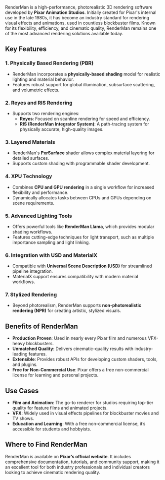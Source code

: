 
RenderMan is a high-performance, photorealistic 3D rendering software developed by **Pixar Animation Studios**. Initially created for Pixar's internal use in the late 1980s, it has become an industry standard for rendering visual effects and animations, used in countless blockbuster films. Known for its flexibility, efficiency, and cinematic quality, RenderMan remains one of the most advanced rendering solutions available today.

## Key Features

### 1. **Physically Based Rendering (PBR)**

- RenderMan incorporates a **physically-based shading** model for realistic lighting and material behavior.
- Features robust support for global illumination, subsurface scattering, and volumetric effects.

### 2. **Reyes and RIS Rendering**

- Supports two rendering engines:
    - **Reyes**: Focused on scanline rendering for speed and efficiency.
    - **RIS (RenderMan Integrator System)**: A path-tracing system for physically accurate, high-quality images.

### 3. **Layered Materials**

- RenderMan's **PxrSurface** shader allows complex material layering for detailed surfaces.
- Supports custom shading with programmable shader development.

### 4. **XPU Technology**

- Combines **CPU and GPU rendering** in a single workflow for increased flexibility and performance.
- Dynamically allocates tasks between CPUs and GPUs depending on scene requirements.

### 5. **Advanced Lighting Tools**

- Offers powerful tools like **RenderMan Llama**, which provides modular shading workflows.
- Features cutting-edge techniques for light transport, such as multiple importance sampling and light linking.

### 6. **Integration with USD and MaterialX**

- Compatible with **Universal Scene Description (USD)** for streamlined pipeline integration.
- MaterialX support ensures compatibility with modern material workflows.

### 7. **Stylized Rendering**

- Beyond photorealism, RenderMan supports **non-photorealistic rendering (NPR)** for creating artistic, stylized visuals.

## Benefits of RenderMan

- **Production Proven**: Used in nearly every Pixar film and numerous VFX-heavy blockbusters.
- **Unmatched Quality**: Delivers cinematic-quality results with industry-leading features.
- **Extensible**: Provides robust APIs for developing custom shaders, tools, and plugins.
- **Free for Non-Commercial Use**: Pixar offers a free non-commercial license for learning and personal projects.

## Use Cases

- **Film and Animation**: The go-to renderer for studios requiring top-tier quality for feature films and animated projects.
- **VFX**: Widely used in visual effects pipelines for blockbuster movies and TV shows.
- **Education and Learning**: With a free non-commercial license, it’s accessible for students and hobbyists.

## Where to Find RenderMan

RenderMan is available on **Pixar’s official website**. It includes comprehensive documentation, tutorials, and community support, making it an excellent tool for both industry professionals and individual creators looking to achieve cinematic rendering quality.